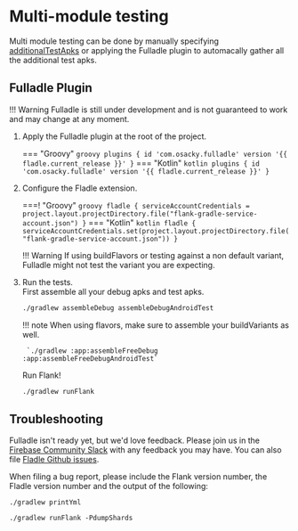 # Multi-module testing

Multi module testing can be done by manually specifying [additionalTestApks](/fladle/configuration/#additionaltestapks) or applying the Fulladle plugin to automacally gather all the additional test apks.

## Fulladle Plugin

!!! Warning
    Fulladle is still under development and is not guaranteed to work and may change at any moment.

1. Apply the Fulladle plugin at the root of the project.

    === "Groovy"
        ``` groovy
        plugins {
            id 'com.osacky.fulladle' version '{{ fladle.current_release }}'
        }
        ```
    === "Kotlin"
        ``` kotlin
        plugins {
            id 'com.osacky.fulladle' version '{{ fladle.current_release }}'
        }
        ```

2. Configure the Fladle extension.

    ===! "Groovy"
        ``` groovy
        fladle {
            serviceAccountCredentials = project.layout.projectDirectory.file("flank-gradle-service-account.json")
        }
        ```
    === "Kotlin"
        ``` kotlin
        fladle {
            serviceAccountCredentials.set(project.layout.projectDirectory.file("flank-gradle-service-account.json"))
        }
        ```
        
    !!! Warning
        If using buildFlavors or testing against a non default variant, Fulladle might not test the variant you are expecting.

3. Run the tests.   
    First assemble all your debug apks and test apks.
    ``` bash
    ./gradlew assembleDebug assembleDebugAndroidTest
    ```
   
    !!! note
        When using flavors, make sure to assemble your buildVariants as well.
        
        `./gradlew :app:assembleFreeDebug :app:assembleFreeDebugAndroidTest` 

    Run Flank!
    ``` bash
    ./gradlew runFlank
    ```


## Troubleshooting
Fulladle isn't ready yet, but we'd love feedback. Please join us in the [Firebase Community Slack](https://firebase.community/) with any feedback you may have.
You can also file [Fladle Github issues](https://github.com/runningcode/fladle/issues).

When filing a bug report, please include the Flank version number, the Fladle version number and the output of the following:

`./gradlew printYml`

`./gradlew runFlank -PdumpShards`


